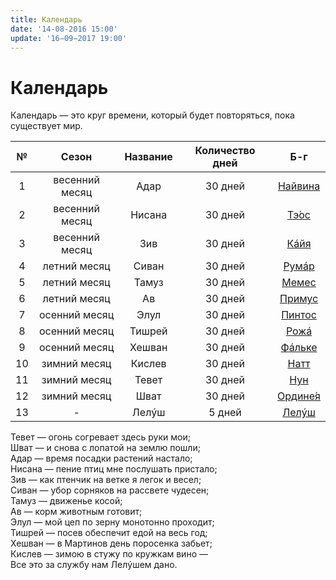 ```yaml
---
title: Календарь
date: '14-08-2016 15:00'
update: '16−09−2017 19:00'
---
```


# Календарь

Календарь — это круг времени, который будет повторяться, пока существует мир.

| № | Сезон | Название | Количество дней | Б-г |
| :---: | :---: | :---: | :---: | :---: |
| 1 | весенний месяц | Адар | 30 дней | [Найвина](https://sardinka.org/wiki/gods/#_2) |
| 2 | весенний месяц | Нисана | 30 дней | [Тэ́ос](https://sardinka.org/wiki/gods/#_4) |
| 3 | весенний месяц | Зив | 30 дней | [Кáйя](https://sardinka.org/wiki/gods/#a_2) |
| 4 | летний месяц | Сиван | 30 дней | [Румáр](https://sardinka.org/wiki/gods/#_8) |
| 5 | летний месяц | Тамуз | 30 дней | [Мемес](https://sardinka.org/wiki/gods/#_9) |
| 6 | летний месяц | Ав | 30 дней | [Примус](https://sardinka.org/wiki/gods/#_10) |
| 7 | осенний месяц | Элул | 30 дней | [Пинтос](https://sardinka.org/wiki/gods/#_7) |
| 8 | осенний месяц | Тишрей | 30 дней | [Рожá](https://sardinka.org/wiki/gods/#a_1) |
| 9 | осенний месяц | Хешван | 30 дней | [Фáльке](https://sardinka.org/wiki/gods/#a) |
| 10 | зимний месяц | Кислев | 30 дней | [Натт](https://sardinka.org/wiki/gods/#_3) |
| 11 | зимний месяц | Тевет | 30 дней | [Нун](https://sardinka.org/wiki/gods/#_6) |
| 12 | зимний месяц | Шват | 30 дней | [Ордине́я](https://sardinka.org/wiki/gods/#_5) |
| 13 | - | Лелýш | 5 дней | [Лелýш](https://sardinka.org/wiki/gods/#y) |

Тевет — огонь согревает здесь руки мои;  
Шват — и снова с лопатой на землю пошли;  
Адар — время посадки растений настало;  
Нисана — пение птиц мне послушать пристало;  
Зив — как птенчик на ветке я легок и весел;  
Сиван — убор сорняков на рассвете чудесен;  
Тамуз — движенье косой;  
Ав — корм животным готовит;  
Элул — мой цеп по зерну монотонно проходит;  
Тишрей — посев обеспечит едой на весь год;  
Хешван — в Мартинов день поросенка забьет;  
Кислев — зимою в стужу по кружкам вино —  
Все это за службу нам Лелýшем дано.

